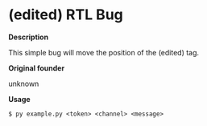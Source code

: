 # (edited) RTL Bug

**Description**

This simple bug will move the position of the (edited) tag.

**Original founder**

unknown

**Usage**
```
$ py example.py <token> <channel> <message>
```
